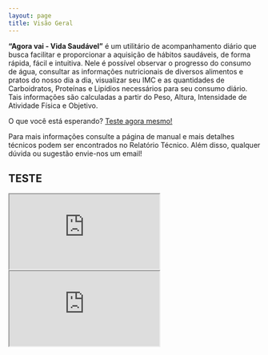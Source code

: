 ```yaml
---
layout: page
title: Visão Geral
---
```


**“Agora vai - Vida Saudável”** é um utilitário de acompanhamento diário que busca facilitar e proporcionar a aquisição de hábitos saudáveis, de forma rápida, fácil e intuitiva. Nele é possível observar o progresso do consumo de água, consultar as informações nutricionais de diversos alimentos e pratos do nosso dia a dia, visualizar seu IMC e as quantidades de Carboidratos, Proteínas e Lipídios necessários para seu consumo diário. Tais informações são calculadas a partir do Peso, Altura, Intensidade de Atividade Física e Objetivo.

O que você está esperando? [Teste agora mesmo!](https://purple-rain.josedhonatas.repl.co)

Para mais informações consulte a página de manual e mais detalhes técnicos podem ser encontrados no Relatório Técnico. Além disso, qualquer dúvida ou sugestão envie-nos um email!


## TESTE

<p aling="center">
 <iframe src="https://drive.google.com/file/d/1QcJiIx83cbR1bkNuiDkVEZwjCJlEA8jW/preview" allow="autoplay"></iframe>
 <iframe allowfullscreen="allowfullscreen" src="https://drive.google.com/file/d/1QcJiIx83cbR1bkNuiDkVEZwjCJlEA8jW/preview" ></iframe>
</p>
